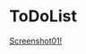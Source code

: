 # ToDoList
[Screenshot01!](https://github.com/vtretjakov/ToDoList/blob/main/ToDoList/Screenshots/Screenshot01.png?raw=true)

